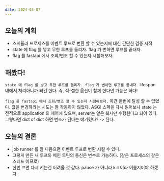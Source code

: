 ```yaml
---
date: 2024-05-07
---
```


## 오늘의 계획

- 스케쥴러 프로세스를 이벤트 루프로 변환 할 수 있는지에 대한 간단한 검증 시작
- state 에 flag 를 넣고 무한 루프를 돌리자. flag 가 변하면 루프를 끝내자.
- flag 를 fastapi 에서 조회/변조 할 수 있는지 시험해보자.

## 해봤다!

`state 에 flag 를 넣고 무한 루프를 돌리자. flag 가 변하면 루프를 끝내자.`
lifespan 내에서 처리하니까 되긴 한다. 즉, 적-절한 옵션이 함께 한다면 가능은 하다!

`flag 를 fastapi 에서 조회/변조 할 수 있는지 시험해보자.`
이건 한번에 달성 할 수 없었다. 값을 변경하려는 시도는 잘 작동하지 않았다.
ASGI 스펙을 다시 읽어보니 state 는 전적으로 application 의 제어에 있으며, server는 얕은 복사만 수행한다고 되어 있다.
그렇다면 dict of dict 하면 변조가 된다는 얘기렸다? -> 된다.

## 오늘의 결론

- job runner 를 잘 다듬으면 이벤트 루프로 변환 시킬 수 있다.
- 그렇게 만든 새 루프와 메인 루틴의 통신은 변수로 가능하다. (같은 프로세스의 같은 스레드 이므로)
- 한번 끄면 다시 켜는건 어려울 것 같다. pause 가 아니라 kill 이라 이름지어야 하겠다.
